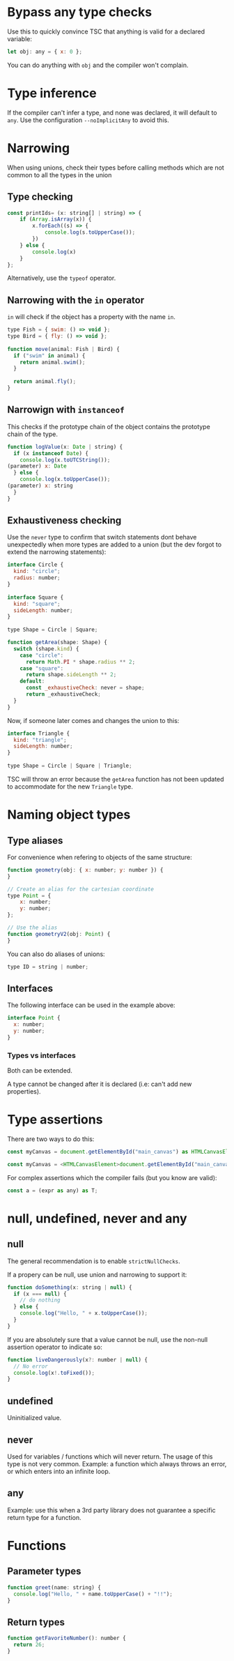 # Bypass any type checks

Use this to quickly convince TSC that anything is valid for a declared variable:

```js
let obj: any = { x: 0 };
```

You can do anything with `obj` and the compiler won't complain.

# Type inference

If the compiler can't infer a type, and none was declared, it will default to `any`. Use the configuration `--noImplicitAny` to avoid this.

# Narrowing

When using unions, check their types before calling methods which are not common to all the types in the union

## Type checking

```js
const printIds= (x: string[] | string) => {
    if (Array.isArray(x)) {
        x.forEach((s) => {
            console.log(s.toUpperCase());
        })
    } else {
        console.log(x)
    }
};
```

Alternatively, use the `typeof` operator.

## Narrowing with the `in` operator

`in` will check if the object has a property with the name `in`.

```js
type Fish = { swim: () => void };
type Bird = { fly: () => void };
 
function move(animal: Fish | Bird) {
  if ("swim" in animal) {
    return animal.swim();
  }
 
  return animal.fly();
}
```

## Narrowign with `instanceof`

This checks if the prototype chain of the object contains the prototype chain of the type.

```js
function logValue(x: Date | string) {
  if (x instanceof Date) {
    console.log(x.toUTCString());
(parameter) x: Date
  } else {
    console.log(x.toUpperCase());
(parameter) x: string
  }
}
```

## Exhaustiveness checking

Use the `never` type to confirm that switch statements dont behave unexpectedly when more types are added to a union (but the dev forgot to extend the narrowing statements):

```js
interface Circle {
  kind: "circle";
  radius: number;
}
 
interface Square {
  kind: "square";
  sideLength: number;
}
 
type Shape = Circle | Square;

function getArea(shape: Shape) {
  switch (shape.kind) {
    case "circle":
      return Math.PI * shape.radius ** 2;
    case "square":
      return shape.sideLength ** 2;
    default:
      const _exhaustiveCheck: never = shape;
      return _exhaustiveCheck;
  }
}
```

Now, if someone later comes and changes the union to this:

```js
interface Triangle {
  kind: "triangle";
  sideLength: number;
}
 
type Shape = Circle | Square | Triangle;
```

TSC will throw an error because the `getArea` function has not been updated to accommodate for the new `Triangle` type.

# Naming object types

## <a name='Typealiases'></a>Type aliases

For convenience when refering to objects of the same structure:

```js
function geometry(obj: { x: number; y: number }) {
}

// Create an alias for the cartesian coordinate
type Point = {
    x: number;
    y: number;
};

// Use the alias
function geometryV2(obj: Point) {
}
```

You can also do aliases of unions:

```js
type ID = string | number;
```

## <a name='Interfaces'></a>Interfaces

The following interface can be used in the example above:

```js
interface Point {
  x: number;
  y: number;
}
```

### <a name='Typesvsinterfaces'></a>Types vs interfaces

Both can be extended.

A type cannot be changed after it is declared (i.e: can't add new properties).

# Type assertions

There are two ways to do this:

```js
const myCanvas = document.getElementById("main_canvas") as HTMLCanvasElement;

const myCanvas = <HTMLCanvasElement>document.getElementById("main_canvas");
```

For complex assertions which the compiler fails (but you know are valid):

```js
const a = (expr as any) as T;
```

# null, undefined, never and any

## null
The general recommendation is to enable `strictNullChecks`.

If a propery can be null, use union and narrowing to support it:

```js
function doSomething(x: string | null) {
  if (x === null) {
    // do nothing
  } else {
    console.log("Hello, " + x.toUpperCase());
  }
}
```

If you are absolutely sure that a value cannot be null, use the non-null assertion operator to indicate so:

```js
function liveDangerously(x?: number | null) {
  // No error
  console.log(x!.toFixed());
}
```

## undefined

Uninitialized value.

## never

Used for variables / functions which will never return. The usage of this type is not very common. Example: a function which always throws an error, or which enters into an infinite loop.

## any

Example: use this when a 3rd party library does not guarantee a specific return type for a function.
# Functions

## <a name='Parametertypes'></a>Parameter types

```js
function greet(name: string) {
  console.log("Hello, " + name.toUpperCase() + "!!");
}
```

## <a name='Returntypes'></a>Return types

```js
function getFavoriteNumber(): number {
  return 26;
}
```
